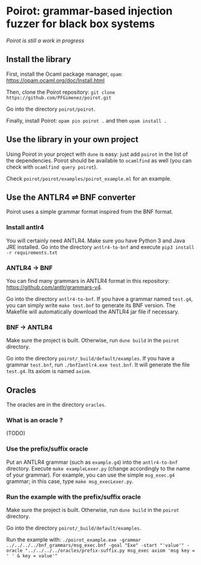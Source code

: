 # Poirot: grammar-based injection fuzzer for black box systems
  
_Poirot is still a work in progress_
  
## Install the library

First, install the Ocaml package manager, `opam`: https://opam.ocaml.org/doc/Install.html

Then, clone the Poirot repository: `git clone https://github.com/PFGimenez/poirot.git`

Go into the directory `poirot/poirot`.

Finally, install Poirot: `opam pin poirot .` and then `opam install .`

## Use the library in your own project

Using Poirot in your project with `dune` is easy: just add `poirot` in the list of the dependencies. Poirot should be available to `ocamlfind` as well (you can check with `ocamlfind query poirot`).

Check `poirot/poirot/examples/poirot_example.ml` for an example.

## Use the ANTLR4 ⇌ BNF converter

Poirot uses a simple grammar format inspired from the BNF format.

### Install antlr4

You will certainly need ANTLR4. Make sure you have Python 3 and Java JRE installed. Go into the directory `antlr4-to-bnf` and execute `pip3 install -r requirements.txt`

### ANTLR4 → BNF

You can find many grammars in ANTLR4 format in this repository: https://github.com/antlr/grammars-v4.

Go into the directory `antlr4-to-bnf`. If you have a grammar named `test.g4`, you can simply write `make test.bnf` to generate its BNF version. The Makefile will automatically download the ANTLR4 jar file if necessary.

### BNF → ANTLR4

Make sure the project is built. Otherwise, run `dune build` in the `poirot` directory.

Go into the directory `poirot/_build/default/examples`. If you have a grammar `test.bnf`, run `./bnf2antlr4.exe test.bnf`. It will generate the file `test.g4`. Its axiom is named `axiom`.

## Oracles

The oracles are in the directory `oracles`.

### What is an oracle ?

(TODO)

### Use the prefix/suffix oracle

Put an ANTLR4 grammar (such as `example.g4`) into the `antlr4-to-bnf` directory. Execute `make exampleLexer.py` (change accordingly to the name of your grammar). For example, you can use the simple `msg_exec.g4` grammar; in this case, type `make msg_execLexer.py`.

### Run the example with the prefix/suffix oracle

Make sure the project is built. Otherwise, run `dune build` in the `poirot` directory.

Go into the directory `poirot/_build/default/examples`.

Run the example with: `./poirot_example.exe -grammar ../../../../bnf_grammars/msg_exec.bnf -goal "Exe" -start "'value'" -oracle "../../../../oracles/prefix-suffix.py msg_exec axiom 'msg key = ' ' & key = value'"`
